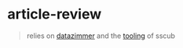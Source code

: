 # article-review

> relies on [datazimmer](https://github.com/sscu-budapest/datazimmer) and the [tooling](https://sscu-budapest.github.io/tooling) of sscub
